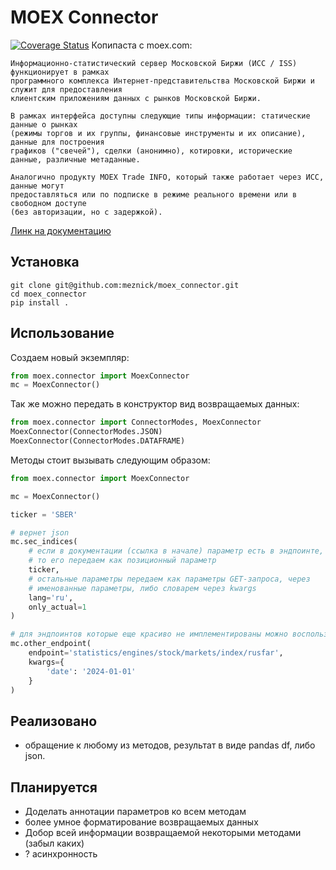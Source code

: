 # MOEX Connector
[![Coverage Status](https://coveralls.io/repos/github/meznick/moex_connector/badge.svg?branch=%24%7BGITHUB_REF%23%23%2A/%7D)](https://coveralls.io/github/meznick/moex_connector?branch=%24%7BGITHUB_REF%23%23%2A/%7D)
Копипаста с moex.com:
```
Информационно-статистический сервер Московской Биржи (ИСС / ISS) функционирует в рамках 
программного комплекса Интернет-представительства Московской Биржи и служит для предоставления 
клиентским приложениям данных с рынков Московской Биржи.

В рамках интерфейса доступны следующие типы информации: статические данные о рынках 
(режимы торгов и их группы, финансовые инструменты и их описание), данные для построения 
графиков ("свечей"), сделки (анонимно), котировки, исторические данные, различные метаданные.

Аналогично продукту MOEX Trade INFO, который также работает через ИСС, данные могут 
предоставляться или по подписке в режиме реального времени или в свободном доступе 
(без авторизации, но с задержкой).
```
[Линк на документацию](https://iss.moex.com/iss/reference/)

## Установка
```shell
git clone git@github.com:meznick/moex_connector.git
cd moex_connector
pip install .
``` 

## Использование
Создаем новый экземпляр:
```python
from moex.connector import MoexConnector
mc = MoexConnector()
```
Так же можно передать в конструктор вид возвращаемых данных:
```python
from moex.connector import ConnectorModes, MoexConnector
MoexConnector(ConnectorModes.JSON)
MoexConnector(ConnectorModes.DATAFRAME)
```
Методы стоит вызывать следующим образом:
```python
from moex.connector import MoexConnector

mc = MoexConnector()

ticker = 'SBER'

# вернет json
mc.sec_indices(
    # если в документации (ссылка в начале) параметр есть в эндпоинте,
    # то его передаем как позиционный параметр
    ticker,
    # остальные параметры передаем как параметры GET-запроса, через
    # именованные параметры, либо словарем через kwargs
    lang='ru',
    only_actual=1
)

# для эндпоинтов которые еще красиво не имплементированы можно воспользоваться
mc.other_endpoint(
    endpoint='statistics/engines/stock/markets/index/rusfar',
    kwargs={
        'date': '2024-01-01'
    }
)
```

## Реализовано
- обращение к любому из методов, результат в виде pandas df, либо json.

## Планируется
- Доделать аннотации параметров ко всем методам
- более умное форматирование возвращаемых данных
- Добор всей информации возвращаемой некоторыми методами (забыл каких)
- ? асинхронность
